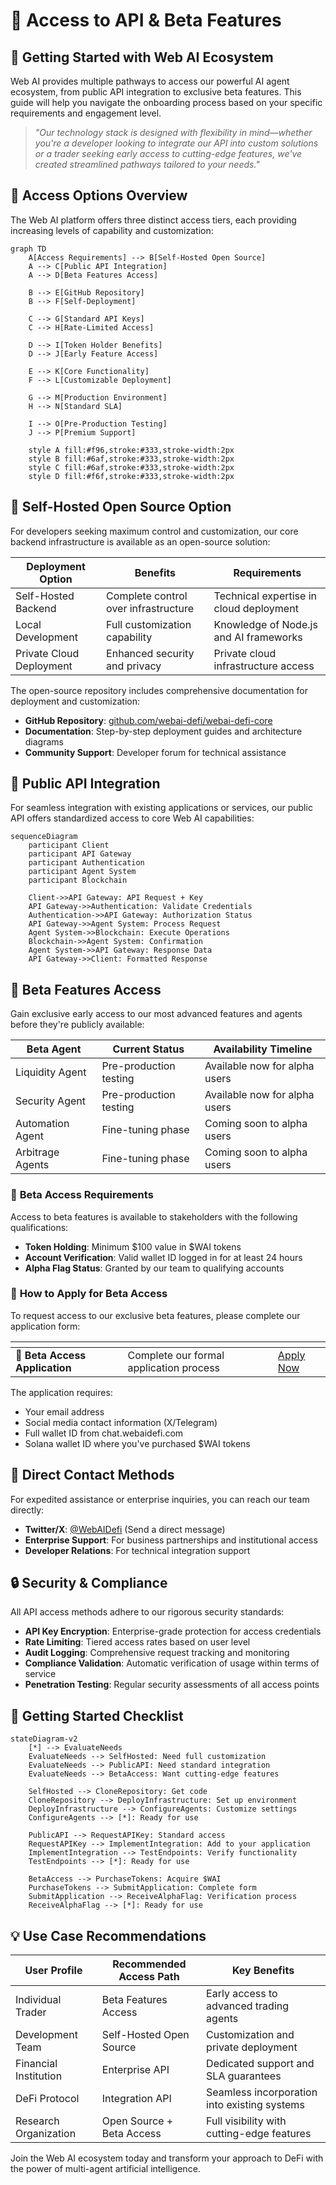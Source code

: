 # 🔑 Access to API & Beta Features

## 🚪 **Getting Started with Web AI Ecosystem**

Web AI provides multiple pathways to access our powerful AI agent ecosystem, from public API integration to exclusive beta features. This guide will help you navigate the onboarding process based on your specific requirements and engagement level.

> *"Our technology stack is designed with flexibility in mind—whether you're a developer looking to integrate our API into custom solutions or a trader seeking early access to cutting-edge features, we've created streamlined pathways tailored to your needs."*

## 🔄 **Access Options Overview**

The Web AI platform offers three distinct access tiers, each providing increasing levels of capability and customization:

```mermaid
graph TD
    A[Access Requirements] --> B[Self-Hosted Open Source]
    A --> C[Public API Integration]
    A --> D[Beta Features Access]
    
    B --> E[GitHub Repository]
    B --> F[Self-Deployment]
    
    C --> G[Standard API Keys]
    C --> H[Rate-Limited Access]
    
    D --> I[Token Holder Benefits]
    D --> J[Early Feature Access]
    
    E --> K[Core Functionality]
    F --> L[Customizable Deployment]
    
    G --> M[Production Environment]
    H --> N[Standard SLA]
    
    I --> O[Pre-Production Testing]
    J --> P[Premium Support]
    
    style A fill:#f96,stroke:#333,stroke-width:2px
    style B fill:#6af,stroke:#333,stroke-width:2px
    style C fill:#6af,stroke:#333,stroke-width:2px
    style D fill:#f6f,stroke:#333,stroke-width:2px
```

## 🧩 **Self-Hosted Open Source Option**

For developers seeking maximum control and customization, our core backend infrastructure is available as an open-source solution:

| **Deployment Option** | **Benefits** | **Requirements** |
| --------------------- | ------------ | ---------------- |
| Self-Hosted Backend | Complete control over infrastructure | Technical expertise in cloud deployment |
| Local Development | Full customization capability | Knowledge of Node.js and AI frameworks |
| Private Cloud Deployment | Enhanced security and privacy | Private cloud infrastructure access |

The open-source repository includes comprehensive documentation for deployment and customization:

- **GitHub Repository**: [github.com/webai-defi/webai-defi-core](https://github.com/webai-defi/webai-defi-core)
- **Documentation**: Step-by-step deployment guides and architecture diagrams
- **Community Support**: Developer forum for technical assistance

## 🔌 **Public API Integration**

For seamless integration with existing applications or services, our public API offers standardized access to core Web AI capabilities:

```mermaid
sequenceDiagram
    participant Client
    participant API Gateway
    participant Authentication
    participant Agent System
    participant Blockchain
    
    Client->>API Gateway: API Request + Key
    API Gateway->>Authentication: Validate Credentials
    Authentication->>API Gateway: Authorization Status
    API Gateway->>Agent System: Process Request
    Agent System->>Blockchain: Execute Operations
    Blockchain->>Agent System: Confirmation
    Agent System->>API Gateway: Response Data
    API Gateway->>Client: Formatted Response
```

## 🌟 **Beta Features Access**

Gain exclusive early access to our most advanced features and agents before they're publicly available:

| **Beta Agent** | **Current Status** | **Availability Timeline** |
| -------------- | ------------------ | ------------------------- |
| Liquidity Agent | Pre-production testing | Available now for alpha users |
| Security Agent | Pre-production testing | Available now for alpha users |
| Automation Agent | Fine-tuning phase | Coming soon to alpha users |
| Arbitrage Agents | Fine-tuning phase | Coming soon to alpha users |

### 📝 **Beta Access Requirements**

Access to beta features is available to stakeholders with the following qualifications:

- **Token Holding**: Minimum $100 value in $WAI tokens
- **Account Verification**: Valid wallet ID logged in for at least 24 hours
- **Alpha Flag Status**: Granted by our team to qualifying accounts

### 🔗 **How to Apply for Beta Access**

To request access to our exclusive beta features, please complete our application form:

<table data-view="cards">
  <thead>
    <tr>
      <th></th>
      <th></th>
      <th data-hidden data-card-target data-type="content-ref"></th>
    </tr>
  </thead>
  <tbody>
    <tr>
      <td><strong>🧪 Beta Access Application</strong></td>
      <td>Complete our formal application process</td>
      <td><a href="https://docs.google.com/forms/d/1U7LJd3tVJj9urbSynAX7mr6IdLm5qOd5jV3aZxZgPpA/edit?usp=forms_home&ths=true">Apply Now</a></td>
    </tr>
  </tbody>
</table>

The application requires:
- Your email address
- Social media contact information (X/Telegram)
- Full wallet ID from chat.webaidefi.com
- Solana wallet ID where you've purchased $WAI tokens

## 📱 **Direct Contact Methods**

For expedited assistance or enterprise inquiries, you can reach our team directly:

- **Twitter/X**: [@WebAIDefi](https://x.com/WebAIDefi) (Send a direct message)
- **Enterprise Support**: For business partnerships and institutional access
- **Developer Relations**: For technical integration support

## 🔒 **Security & Compliance**

All API access methods adhere to our rigorous security standards:

- **API Key Encryption**: Enterprise-grade protection for access credentials
- **Rate Limiting**: Tiered access rates based on user level
- **Audit Logging**: Comprehensive request tracking and monitoring
- **Compliance Validation**: Automatic verification of usage within terms of service
- **Penetration Testing**: Regular security assessments of all access points

## 🚀 **Getting Started Checklist**

```mermaid
stateDiagram-v2
    [*] --> EvaluateNeeds
    EvaluateNeeds --> SelfHosted: Need full customization
    EvaluateNeeds --> PublicAPI: Need standard integration
    EvaluateNeeds --> BetaAccess: Want cutting-edge features
    
    SelfHosted --> CloneRepository: Get code
    CloneRepository --> DeployInfrastructure: Set up environment
    DeployInfrastructure --> ConfigureAgents: Customize settings
    ConfigureAgents --> [*]: Ready for use
    
    PublicAPI --> RequestAPIKey: Standard access
    RequestAPIKey --> ImplementIntegration: Add to your application
    ImplementIntegration --> TestEndpoints: Verify functionality
    TestEndpoints --> [*]: Ready for use
    
    BetaAccess --> PurchaseTokens: Acquire $WAI
    PurchaseTokens --> SubmitApplication: Complete form
    SubmitApplication --> ReceiveAlphaFlag: Verification process
    ReceiveAlphaFlag --> [*]: Ready for use
```

## 💡 **Use Case Recommendations**

| **User Profile** | **Recommended Access Path** | **Key Benefits** |
| ---------------- | --------------------------- | ---------------- |
| Individual Trader | Beta Features Access | Early access to advanced trading agents |
| Development Team | Self-Hosted Open Source | Customization and private deployment |
| Financial Institution | Enterprise API | Dedicated support and SLA guarantees |
| DeFi Protocol | Integration API | Seamless incorporation into existing systems |
| Research Organization | Open Source + Beta Access | Full visibility with cutting-edge features |

Join the Web AI ecosystem today and transform your approach to DeFi with the power of multi-agent artificial intelligence.
